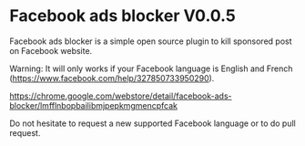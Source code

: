 # Facebook ads blocker V0.0.5

Facebook ads blocker is a simple open source plugin to kill sponsored post on Facebook website.

Warning:
It will only works if your Facebook language is English and French (https://www.facebook.com/help/327850733950290).

https://chrome.google.com/webstore/detail/facebook-ads-blocker/lmfflnbopbailibmjpepkmgmencpfcak

Do not hesitate to request a new supported Facebook language or to do pull request.
